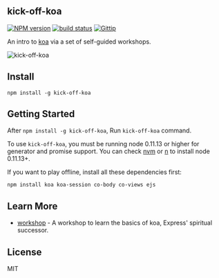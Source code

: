 kick-off-koa
----------

[![NPM version][npm-image]][npm-url]
[![build status][travis-image]][travis-url]
[![Gittip][gittip-image]][gittip-url]

[npm-image]: https://img.shields.io/npm/v/kick-off-koa.svg?style=flat
[npm-url]: https://npmjs.org/package/kick-off-koa
[travis-image]: https://img.shields.io/travis/koajs/kick-off-koa.svg?style=flat
[travis-url]: https://travis-ci.org/koajs/kick-off-koa
[gittip-image]: https://img.shields.io/gittip/dead-horse.svg?style=flat
[gittip-url]: https://www.gittip.com/dead-horse/


An intro to [koa](http://koajs.com) via a set of self-guided workshops.

![kick-off-koa](https://raw.githubusercontent.com/koajs/kick-off-koa/master/kick-off-koa.png)

## Install

```
npm install -g kick-off-koa
```

## Getting Started

After `npm install -g kick-off-koa`, Run `kick-off-koa` command.

To use `kick-off-koa`, you must be running node 0.11.13 or higher for generator and promise support.
You can check [nvm](https://github.com/creationix/nvm) or [n](https://github.com/visionmedia/n) to
install node 0.11.13+.

If you want to play offline, install all these dependencies first:

```
npm install koa koa-session co-body co-views ejs
```

## Learn More

 - [workshop](https://github.com/koajs/workshop) - A workshop to learn the basics of koa, Express' spiritual successor.

## License

MIT
